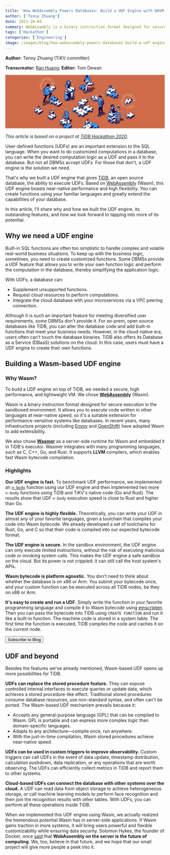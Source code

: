 ```yaml
---
title: 'How WebAssembly Powers Databases: Build a UDF Engine with WASM'
author: ['Tenny Zhuang']
date: 2021-10-04
summary: WebAssembly is a binary instruction format designed for secure and near-native execution in the sandboxed environment. This post shares how we use WebAssembly to build a user-defined function engine for TiDB.
tags: ['Hackathon']
categories: ['Engineering']
image: /images/blog/how-webassembly-powers-databases-build-a-udf-engine-with-wasm.png
---
```


**Author:** Tenny Zhuang (TiKV committer)

**Transcreator:** [Ran Huang](https://github.com/ran-huang); **Editor:** Tom Dewan

![How WebAssembly Powers Databases: Build a UDF engine with WASM](media/how-webassembly-powers-databases-build-a-udf-engine-with-wasm.png)

*This article is based on a project at [TiDB Hackathon 2020](https://pingcap.com/community/events/hackathon2020/).*

User-defined functions (UDFs) are an important extension to the SQL language. When you want to do customized computations in a database, you can write the desired computation logic as a UDF and pass it to the database. But not all DBMSs accept UDFs. For those that don't, a UDF engine is the solution we need.

That's why we built a UDF engine that gives [TiDB](https://pingcap.com/products/tidb/), an open source database, the ability to execute UDFs. Based on [WebAssembly](https://en.wikipedia.org/wiki/WebAssembly) (Wasm), this UDF engine boasts near-native performance and high flexibility. You can create functions using your familiar languages and greatly extend the capabilities of your database.

In this article, I'll share why and how we built the UDF engine, its outstanding features, and how we look forward to tapping into more of its potential.

## Why we need a UDF engine

Built-in SQL functions are often too simplistic to handle complex and volatile real-world business situations. To keep up with the business logic, sometimes, you need to create customized functions. Some DBMSs provide a UDF feature that allows you to write your own function logic and perform the computation in the database, thereby simplifying the application logic.

With UDFs, a database can:

* Supplement unsupported functions.
* Request cloud resources to perform computations.
* Integrate the cloud database with your microservices via a VPC peering connection.

Although it is such an important feature for meeting diversified user requirements, some DBMSs don't provide it. For on-prem, open source databases like TiDB, you can alter the database code and add built-in functions that meet your business needs. However, in the cloud-native era, users often can't touch the database binaries. TiDB also offers its Database as a Service (DBaaS) solutions on the cloud. In this case, users must have a UDF engine to create their own functions.

## Building a Wasm-based UDF engine

### Why Wasm?

To build a UDF engine on top of TiDB, we needed a secure, high performance, and lightweight VM. We chose **[WebAssembly](https://webassembly.org/)** (Wasm).

Wasm is a binary instruction format designed for secure execution in the sandboxed environment. It allows you to execute code written in other languages at near-native speed, so it's a suitable extension for performance-sensitive systems like databases. In recent years, many infrastructure projects (including [Envoy](https://www.envoyproxy.io/) and [OpenShift](https://www.redhat.com/en/technologies/cloud-computing/openshift)) have adopted Wasm to add extensibility.

We also chose **[Wasmer](https://docs.wasmer.io/)** as a server-side runtime for Wasm and embedded it in TiDB's executor. Wasmer integrates with many programming languages, such as C, C++, Go, and Rust. It supports **LLVM** compilers, which enables fast Wasm bytecode compilation.

### Highlights

**Our UDF engine is fast.** To benchmark UDF performance, we implemented an [`n-body`](https://github.com/tidb-hackathon-2020-wasm-udf/tidb/commit/bbcf0d5748a6462e1030bca07b30d848ea250648) function using our UDF engine and then implemented two more `n-body` functions using TiDB and TiKV's native code (Go and Rust). The results show that UDF `n-body` execution speed is close to Rust and higher than Go.

**The UDF engine is highly flexible.** Theoretically, you can write your UDF in almost any of your favorite languages, given a toolchain that compiles your code into Wasm bytecode. We already developed a set of toolchains for Rust, Go, and C so that their code is compiled into our expected bytecode format.

**The UDF engine is secure.** In the sandbox environment, the UDF engine can only execute limited instructions, without the risk of executing malicious code or invoking system calls. This makes the UDF engine a safe sandbox on the cloud. But its power is not crippled: it can still call the host system's APIs.

**Wasm bytecode is platform agnostic.** You don't need to think about whether the database is on x86 or Arm. You submit your bytecode once, and your custom function can be executed across all TiDB nodes, be they on x86 or Arm.

**It's easy to create and run a UDF.** Simply write the function in your favorite programming language and compile it to Wasm bytecode using [emscripten](https://emscripten.org/). Then you can pass the bytecode into TiDB using `CREATE FUNCTION` and run it like a built-in function. The machine code is stored in a system table. The first time the function is executed, TiDB compiles the code and caches it on the current node.

<div class="trackable-btns">
  <a href="https://share.hsforms.com/1e2W03wLJQQKPd1d9rCbj_Q2npzm" onclick="trackViews('How WebAssembly Powers Databases: Build a UDF engine with WASM', 'subscribe-blog-btn-middle')"><button>Subscribe to Blog</button></a>
</div>

## UDF and beyond

Besides the features we've already mentioned, Wasm-based UDF opens up more possibilities for TiDB.

**UDFs can replace the stored procedure feature.** They can expose controlled internal interfaces to execute queries or update data, which achieves a stored procedure-like effect. Traditional stored procedures consume database resources, use non-standard syntax, and often can't be ported. The Wasm-based UDF mechanism prevails because it:

* Accepts any general-purpose language (GPL) that can be compiled to Wasm. GPL is portable and can express more complex logic than domain-specific languages.
* Adapts to any architecture—compile once, run anywhere.
* With the just-in-time compilation, Wasm stored procedures achieve near-native speed.

**UDFs can be used in custom triggers to improve observability.** Custom triggers can call UDFs in the event of data update, timestamp distribution, calculation pushdown, data replication, or any operations that are worth observing. The UDFs can efficiently collect metrics in TiDB and report them to other systems.

**Cloud-based UDFs can connect the database with other systems over the cloud.** A UDF can read data from object storage to achieve heterogeneous storage, or call machine learning models to perform face recognition and then join the recognition results with other tables. With UDFs, you can perform all these operations inside TiDB.

When we implemented this UDF engine using Wasm, we actually realized the tremendous potential Wasm has in server-side applications. If Wasm gains traction in more systems, it will bring users powerful and flexible customizability while ensuring data security. Solomon Hykes, the founder of Docker, once [said](https://twitter.com/solomonstre/status/1111004913222324225) that **WebAssembly on the server is the future of computing**. We, too, believe in that future, and we hope that our small project will give more people a peek into it.
